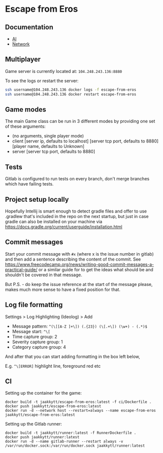 # Escape from Eros

## Documentation

* [AI](docs/ai.md)
* [Network](docs/network.md)

## Multiplayer

Game server is currently located at: `104.248.243.136:8880`

To see the logs or restart the server:
```bash
ssh username@104.248.243.136 docker logs -f escape-from-eros
ssh username@104.248.243.136 docker restart escape-from-eros
```

## Game modes

The main Game class can be run in 3 different modes by providing one set of these arguments:
* (no arguments, single player mode)
* client [server ip, defaults to localhost] [server tcp port, defaults to 8880] [player name, defaults to Unknown]
* server [server tcp port, defaults to 8880]

## Tests

Gitlab is configured to run tests on every branch, don't merge branches which have failing tests.

## Project setup locally

Hopefully Intellij is smart enough to detect gradle files and offer to use .gradlew that's included in the repo
on the next startup, but just in case gradle can also be installed on your machine via
https://docs.gradle.org/current/userguide/installation.html

## Commit messages

Start your commit message with `#x` (where x is the issue number in gitlab) and then add a sentence 
describing the content of the commit. See https://www.freecodecamp.org/news/writing-good-commit-messages-a-practical-guide/
or a similar guide for to get the ideas what should be and shouldn't be covered in that message.
 
But P.S. - do keep the issue reference at the start of the message please, makes much more sense to have a fixed position
for that. 

## Log file formatting

Settings > Log Highlighting (Ideolog) > Add

* Message pattern: `^(\[[A-Z ]+\]) (.{23}) (\[.+\]) (\w+) - (.*)$`
* Message start: `^\[`
* Time capture group: 2
* Severity capture group: 1
* Category capture group: 4

And after that you can start adding formatting in the box left below,
 
E.g. `^\[ERROR]` highlight line, foreground red etc

## CI

Setting up the container for the game:
```
docker build -t jaakkytt/escape-from-eros:latest -f ci/Dockerfile .
docker push jaakkytt/escape-from-eros:latest
docker run -d --network host --restart=always --name escape-from-eros jaakkytt/escape-from-eros:latest
```

Setting up the Gitlab runner:
```
docker build -t jaakkytt/runner:latest -f RunnerDockerfile .
docker push jaakkytt/runner:latest
docker run -d --name gitlab-runner --restart always -v /var/run/docker.sock:/var/run/docker.sock jaakkytt/runner:latest
```
